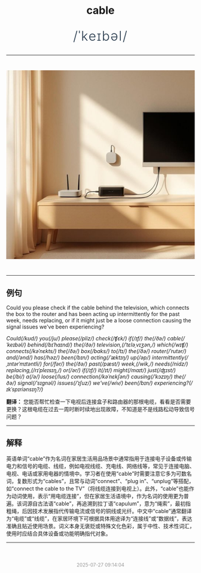 <div align="center">

# cable

<div style="margin: 30px 0;">
<h1 style="font-size: 2.5em; font-weight: 300; letter-spacing: 2px; margin: 0; color: #2c3e50;">
/ˈkeɪbəl/
</h1>
</div>

</div>

---

<div align="center" style="margin: 40px 0;">

![cable](images/cable.png)

</div>

---

## 例句

Could you please check if the cable behind the television, which connects the box to the router and has been acting up intermittently for the past week, needs replacing, or if it might just be a loose connection causing the signal issues we've been experiencing?

*Could(/kʊd/) you(/ju/) please(/pliz/) check(/ʧɛk/) if(/ɪf/) the(/ðə/) cable(/ˈkeɪbəl/) behind(/bɪˈhaɪnd/) the(/ðə/) television,(/ˈtɛləˌvɪʒən,/) which(/wɪʧ/) connects(/kəˈnɛkts/) the(/ðə/) box(/bɑks/) to(/tɪ/) the(/ðə/) router(/ˈrutər/) and(/ənd/) has(/həz/) been(/bɪn/) acting(/ˈæktɪŋ/) up(/əp/) intermittently(/ˌɪntərˈmɪtəntli/) for(/fər/) the(/ðə/) past(/pæst/) week,(/wik,/) needs(/nidz/) replacing,(/rɪˈpleɪsɪŋ,/) or(/ər/) if(/ɪf/) it(/ɪt/) might(/maɪt/) just(/ʤɪst/) be(/bi/) a(/ə/) loose(/lus/) connection(/kəˈnɛkʃən/) causing(/ˈkɔzɪŋ/) the(/ðə/) signal(/ˈsɪgnəl/) issues(/ˈɪʃuz/) we've(/wiv/) been(/bɪn/) experiencing?(/ɪkˈspɪriənsɪŋ?/)*

**翻译：** 您能否帮忙检查一下电视后连接盒子和路由器的那根电缆，看看是否需要更换？这根电缆在过去一周时断时续地出现故障，不知道是不是线路松动导致信号问题？

---

## 解释

英语单词“cable”作为名词在家居生活用品场景中通常指用于连接电子设备或传输电力和信号的电缆、线缆，例如电视线缆、充电线、网络线等，常见于连接电脑、电视、电话或家用电器的情境中。学习者在使用“cable”时需要注意它多为可数名词，复数形式为“cables”，且常与动词“connect”、“plug in”、“unplug”等搭配，如“connect the cable to the TV”（将线缆连接到电视上）。此外，“cable”也能作为动词使用，表示“用电缆连接”，但在家居生活语境中，作为名词的使用更为普遍。该词源自古法语“cable”，再追溯到拉丁语“capulum”，意为“绳索”，最初指粗绳，后因技术发展指代传输电流或信号的铜线或光纤。中文中“cable”通常翻译为“电缆”或“线缆”，在家居环境下可根据具体用途译为“连接线”或“数据线”，表达准确且贴近使用场景。词义本身无褒贬或特殊文化色彩，属于中性、技术性词汇，使用时应结合具体设备或功能明确指代对象。


---

<div align="center" style="margin-top: 50px;">
<small style="color: #999; font-size: 0.9em;">2025-07-27 09:14:04</small>
</div>
